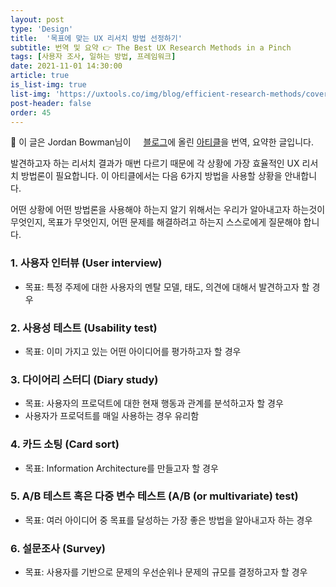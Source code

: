 ```yaml
---
layout: post
type: 'Design'
title:  '목표에 맞는 UX 리서치 방법 선정하기'
subtitle: 번역 및 요약 👉 The Best UX Research Methods in a Pinch
tags: [사용자 조사, 일하는 방법, 프레임워크]
date: 2021-11-01 14:30:00
article: true
is_list-img: true
list-img: 'https://uxtools.co/img/blog/efficient-research-methods/cover.svg'
post-header: false
order: 45
---
```


<p class="text-gray">
 🔗 이 글은 Jordan Bowman님이 <a href='https://uxtools.co/blog/' target='blank' rel='nofollow' id='outlink1' onclick='clickedOutlink(outlink1)'><img src='https://www.google.com/s2/favicons?sz=64&domain=https://uxtools.co/' style='display:inline; height: 1em; position: relative; bottom: -2px; margin-right: 2px;'>블로그</a>에 올린 <a href='https://uxtools.co/blog/best-ux-research-methods-in-a-pinch' target='blank' rel='nofollow' id='outlink2' onclick='clickedOutlink(outlink2)'>아티클</a>을 번역, 요약한 글입니다.
</p>

발견하고자 하는 리서치 결과가 매번 다르기 때문에 각 상황에 가장 효율적인 UX 리서치 방법론이 필요합니다. 이 아티클에서는 다음 6가지 방법을 사용할 상황을 안내합니다.

어떤 상황에 어떤 방법론을 사용해야 하는지 알기 위해서는 우리가 알아내고자 하는것이 무엇인지, 목표가 무엇인지, 어떤 문제를 해결하려고 하는지 스스로에게 질문해야 합니다.

### 1. 사용자 인터뷰 (User interview)

* 목표: 특정 주제에 대한 사용자의 멘탈 모델, 태도, 의견에 대해서 발견하고자 할 경우

### 2. 사용성 테스트 (Usability test)

* 목표: 이미 가지고 있는 어떤 아이디어를 평가하고자 할 경우

### 3. 다이어리 스터디 (Diary study)

* 목표: 사용자의 프로덕트에 대한 현재 행동과 관계를 분석하고자 할 경우
* 사용자가 프로덕트를 매일 사용하는 경우 유리함

### 4. 카드 소팅 (Card sort)

* 목표: Information Architecture를 만들고자 할 경우

### 5. A/B 테스트 혹은 다중 변수 테스트 (A/B (or multivariate) test)

* 목표: 여러 아이디어 중 목표를 달성하는 가장 좋은 방법을 알아내고자 하는 경우

### 6. 설문조사 (Survey)

* 목표: 사용자를 기반으로 문제의 우선순위나 문제의 규모를 결정하고자 할 경우